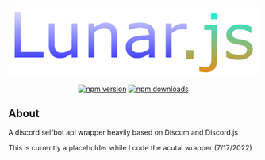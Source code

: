 <div align="center">
    <br />
    <p>
        <a href="lunarjs.com" target="_blank"><img src="./lunar.png" width='546' height="25%"></a>
    </p>
    <p>
        <a href="https://www.npmjs.com/package/lunarjs-discord"><img src="https://img.shields.io/npm/v/lunarjs-discord.svg?maxAge=3600" alt="npm version" /></a>
    <a href="https://www.npmjs.com/package/lunarjs-discord"><img src="https://img.shields.io/npm/dt/lunarjs-discord.svg?maxAge=3600" alt="npm downloads" /></a>
    </p>
</div>

## About

A discord selfbot api wrapper heavily based on Discum and Discord.js

This is currently a placeholder while I code the acutal wrapper (7/17/2022)
